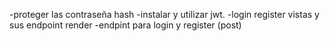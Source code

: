 -proteger las contraseña hash
-instalar y utilizar jwt. 
-login register vistas y sus endpoint render
-endpint para login y register (post)
